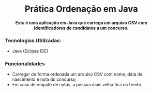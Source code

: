 <h1 align="center">Prática Ordenação em Java</h1>
<h4 align='center'>Esta é uma aplicação em Java que carrega um arquivo CSV com identificadores de candidatos a um concurso.</h2>

### Tecnologias Utilizadas:
* Java (Eclipse IDE)

### Funcionalidades
- Carregar de forma ordenada um arquivo CSV com nome, data de nascimento e nota do concurso;
- Em caso de empate de notas, a pessoa mais velha fica na frente.
  

